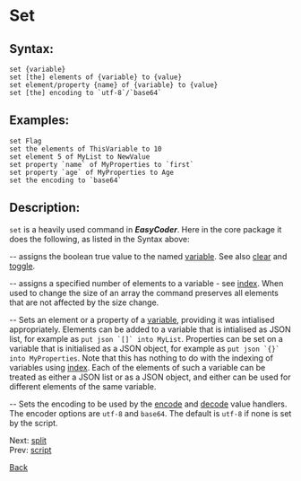 # Set

## Syntax:
`set {variable}`  
`set [the] elements of {variable} to {value}`  
`set element/property {name} of {variable} to {value}`  
``set [the] encoding to `utf-8`/`base64` ``

## Examples:
`set Flag`  
`set the elements of ThisVariable to 10`  
`set element 5 of MyList to NewValue`  
``set property `name` of MyProperties to `first` ``  
``set property `age` of MyProperties to Age``  
``set the encoding to `base64` ``

## Description:
`set` is a heavily used command in **_EasyCoder_**. Here in the core package it does the following, as listed in the Syntax above:

-- assigns the boolean true value to the named [variable](variable.md). See also [clear](clear.md) and [toggle](toggle.md).

-- assigns a specified number of elements to a variable - see [index](index.md). When used to change the size of an array the command preserves all elements that are not affected by the size change.

-- Sets an element or a property of a [variable](variable.md), providing it was intialised appropriately. Elements can be added to a variable that is intialised as JSON list, for example as ``put json `[]` into MyList``. Properties can be set on a variable that is initialised as a JSON object, for example as ``put json `{}` into MyProperties``. Note that this has nothing to do with the indexing of variables using [index](index.md). Each of the elements of such a variable can be treated as either a JSON list or as a JSON object, and either can be used for different elements of the same variable.

-- Sets the encoding to be used by the [encode](../values/encode.md) and [decode](../values/decode.md) value handlers. The encoder options are `utf-8` and `base64`. The default is `utf-8` if none is set by the script.

Next: [split](split.md)  
Prev: [script](script.md)

[Back](../../README.md)
